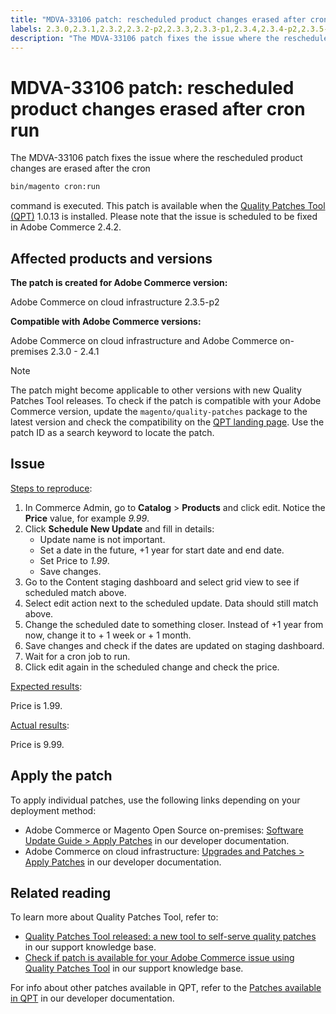 ```yaml
---
title: "MDVA-33106 patch: rescheduled product changes erased after cron run"
labels: 2.3.0,2.3.1,2.3.2,2.3.2-p2,2.3.3,2.3.3-p1,2.3.4,2.3.4-p2,2.3.5-p1,2.3.5-p2,2.3.6,2.4.0,2.4.0-p1,2.4.1,QPT 1.0.13,Magento Commerce,Magento Commerce Cloud,Quality Patches Tool,support tools,Adobe Commerce,cloud infrastructure,on-premises,quality patches for Adobe Commerce,Magento Open Source
description: "The MDVA-33106 patch fixes the issue where the rescheduled product changes are erased after the cron"
---
```


# MDVA-33106 patch: rescheduled product changes erased after cron run

The MDVA-33106 patch fixes the issue where the rescheduled product changes are erased after the cron

```bash
bin/magento cron:run
```

command is executed. This patch is available when the [Quality Patches Tool (QPT)](https://devdocs.magento.com/guides/v2.4/comp-mgr/patching.html#mqp) 1.0.13 is installed. Please note that the issue is scheduled to be fixed in Adobe Commerce 2.4.2.

## Affected products and versions

**The patch is created for Adobe Commerce version:**

Adobe Commerce on cloud infrastructure 2.3.5-p2

**Compatible with Adobe Commerce versions:**

Adobe Commerce on cloud infrastructure and Adobe Commerce on-premises 2.3.0 - 2.4.1

>[!NOTE]
>
>The patch might become applicable to other versions with new Quality Patches Tool releases. To check if the patch is compatible with your Adobe Commerce version, update the `magento/quality-patches` package to the latest version and check the compatibility on the [QPT landing page](https://devdocs.magento.com/quality-patches/tool.html#patch-grid). Use the patch ID as a search keyword to locate the patch.

## Issue

<u>Steps to reproduce</u>:

1. In Commerce Admin, go to **Catalog** > **Products** and click edit. Notice the **Price** value, for example *9.99*.
1. Click **Schedule New Update** and fill in details:
   * Update name is not important.
   * Set a date in the future, +1 year for start date and end date.
   * Set Price to *1.99*.
   * Save changes.
1. Go to the Content staging dashboard and select grid view to see if scheduled match above.
1. Select edit action next to the scheduled update. Data should still match above.
1. Change the scheduled date to something closer. Instead of +1 year from now, change it to + 1 week or + 1 month.
1. Save changes and check if the dates are updated on staging dashboard.
1. Wait for a cron job to run.
1. Click edit again in the scheduled change and check the price.

<u>Expected results</u>:

Price is 1.99.

<u>Actual results</u>:

Price is 9.99.

## Apply the patch

To apply individual patches, use the following links depending on your deployment method:

* Adobe Commerce or Magento Open Source on-premises: [Software Update Guide > Apply Patches](https://devdocs.magento.com/guides/v2.4/comp-mgr/patching/mqp.html) in our developer documentation.
* Adobe Commerce on cloud infrastructure: [Upgrades and Patches > Apply Patches](https://devdocs.magento.com/cloud/project/project-patch.html) in our developer documentation.

## Related reading

To learn more about Quality Patches Tool, refer to:

* [Quality Patches Tool released: a new tool to self-serve quality patches](https://support.magento.com/hc/en-us/articles/360047139492) in our support knowledge base.
* [Check if patch is available for your Adobe Commerce issue using Quality Patches Tool](https://support.magento.com/hc/en-us/articles/360047125252) in our support knowledge base.

For info about other patches available in QPT, refer to the [Patches available in QPT](https://devdocs.magento.com/quality-patches/tool.html#patch-grid) in our developer documentation. 
